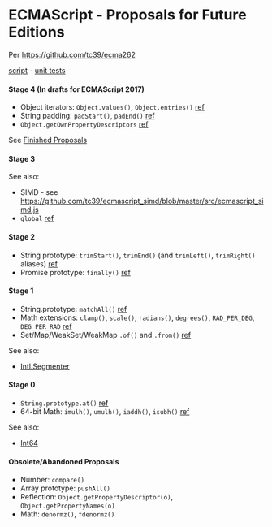# ECMAScript - Proposals for Future Editions

Per https://github.com/tc39/ecma262

[script](es-proposed.js) -
[unit tests](https://inexorabletash.github.io/polyfill/experimental/tests/es-proposed.html)

#### Stage 4 (In drafts for ECMAScript 2017)

* Object iterators: `Object.values()`, `Object.entries()` [ref](https://github.com/ljharb/proposal-object-values-entries)
* String padding:  `padStart()`, `padEnd()` [ref](https://github.com/ljharb/proposal-string-pad-start-end)
* `Object.getOwnPropertyDescriptors` [ref](https://gist.github.com/WebReflection/9353781)

See [Finished Proposals](https://github.com/tc39/proposals/blob/master/finished-proposals.md)

#### Stage 3

See also:

* SIMD - see https://github.com/tc39/ecmascript_simd/blob/master/src/ecmascript_simd.js
* `global` [ref](https://github.com/tc39/proposal-global)

#### Stage 2

* String prototype: `trimStart()`, `trimEnd()` (and `trimLeft()`, `trimRight()` aliases) [ref](https://github.com/sebmarkbage/ecmascript-string-left-right-trim)
* Promise prototype: `finally()` [ref](https://github.com/tc39/proposal-promise-finally)

#### Stage 1

* String.prototype: `matchAll()` [ref](https://github.com/ljharb/String.prototype.matchAll)
* Math extensions: `clamp()`, `scale()`, `radians()`, `degrees()`, `RAD_PER_DEG`, `DEG_PER_RAD` [ref](https://github.com/rwaldron/proposal-math-extensions/blob/master/README.md)
* Set/Map/WeakSet/WeakMap `.of()` and `.from()` [ref](https://github.com/leobalter/proposal-setmap-offrom)

See also:

* [Intl.Segmenter](https://gist.github.com/inexorabletash/8c4d869a584bcaa18514729332300356)

#### Stage 0

* `String.prototype.at()` [ref](https://github.com/mathiasbynens/String.prototype.at)
* 64-bit Math: `imulh()`, `umulh()`, `iaddh()`, `isubh()` [ref](https://gist.github.com/BrendanEich/4294d5c212a6d2254703)

See also:

* [Int64](https://github.com/inexorabletash/int64)

#### Obsolete/Abandoned Proposals

* Number: `compare()`
* Array prototype: `pushAll()`
* Reflection: `Object.getPropertyDescriptor(o)`, `Object.getPropertyNames(o)`
* Math: `denormz()`, `fdenormz()`
